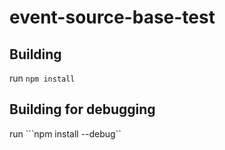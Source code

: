 # event-source-base-test
## Building
run ```npm install```
## Building for debugging
run ```npm install --debug``